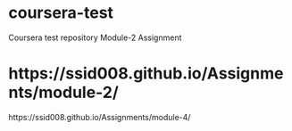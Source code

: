 # coursera-test
Coursera test repository
Module-2 Assignment
<h1>
https://ssid008.github.io/Assignments/module-2/
</h1>
https://ssid008.github.io/Assignments/module-4/

